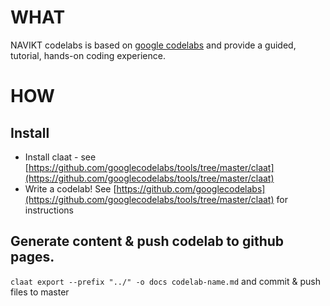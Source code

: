 # WHAT

NAVIKT codelabs is based on [google codelabs](https://codelabs.developers.google.com/) and provide a guided, tutorial, hands-on coding experience.

# HOW

## Install 

* Install claat - see [https://github.com/googlecodelabs/tools/tree/master/claat](https://github.com/googlecodelabs/tools/tree/master/claat)
* Write a codelab! See [https://github.com/googlecodelabs](https://github.com/googlecodelabs/tools/tree/master/claat) for instructions

## Generate content & push codelab to github pages. 

`claat export --prefix "../" -o docs codelab-name.md` and commit & push files to master






